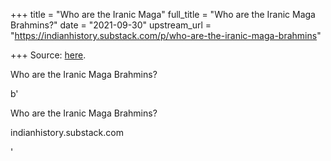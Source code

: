 +++
title = "Who are the Iranic Maga"
full_title = "Who are the Iranic Maga Brahmins?"
date = "2021-09-30"
upstream_url = "https://indianhistory.substack.com/p/who-are-the-iranic-maga-brahmins"

+++
Source: [here](https://indianhistory.substack.com/p/who-are-the-iranic-maga-brahmins).

Who are the Iranic Maga Brahmins?

b'

Who are the Iranic Maga Brahmins?

indianhistory.substack.com

'
